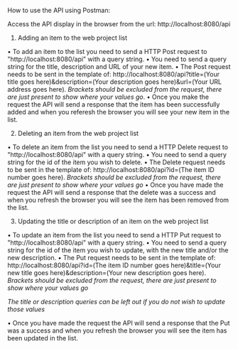 How to use the API using Postman:

Access the API display in the browser from the url: http://localhost:8080/api

1. Adding an item to the web project list

• To add an item to the list you need to send a HTTP Post request to "http://localhost:8080/api" with a query string.
• You need to send a query string for the title, description and URL of your new item. 
• The Post request needs to be sent in the template of: http://localhost:8080/api?title=(Your title goes here)&description=(Your description goes here)&url=(Your URL address goes here). *Brackets should be excluded from the request, there are just present to show where your values go*.
• Once you make the request the API will send a response that the item has been successfully added and when you referesh the browser you will see your new item in the list.

2. Deleting an item from the web project list

• To delete an item from the list you need to send a HTTP Delete request to "http://localhost:8080/api" with a query string.
• You need to send a query string for the id of the item you wish to delete.
• The Delete request needs to be sent in the template of: http://localhost:8080/api?id=(The item ID number goes here). *Brackets should be excluded from the request, there are just present to show where your values go*
• Once you have made the request the API will send a response that the delete was a success and when you refresh the browser you will see the item has been removed from the list.

3. Updating the title or description of an item on the web project list

• To update an item from the list you need to send a HTTP Put request to "http://localhost:8080/api" with a query string.
• You need to send a query string for the id of the item you wish to update, with the new title and/or the new description.
• The Put request needs to be sent in the template of: http://localhost:8080/api?id=(The item ID number goes here)&title=(Your new title goes here)&description=(Your new description goes here). *Brackets should be excluded from the request, there are just present to show where your values go* 

*The title or description queries can be left out if you do not wish to update those values*

• Once you have made the request the API will send a response that the Put was a success and when you refresh the browser you will see the item has been updated in the list.